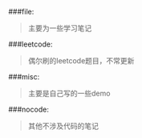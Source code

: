 
###file:
> 主要为一些学习笔记

###leetcode:
> 偶尔刷的leetcode题目，不常更新

###misc:
> 主要是自己写的一些demo

###nocode:
> 其他不涉及代码的笔记